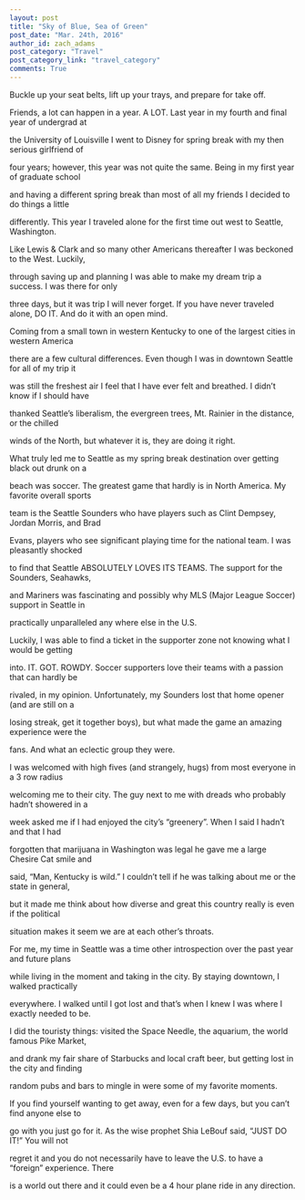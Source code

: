 ```yaml
---
layout: post
title: "Sky of Blue, Sea of Green"
post_date: "Mar. 24th, 2016"
author_id: zach_adams
post_category: "Travel"
post_category_link: "travel_category"
comments: True
---
```



<p>
Buckle up your seat belts, lift up your trays, and prepare for take off.

Friends, a lot can happen in a year. A LOT. Last year in my fourth and final year of undergrad at 

the University of Louisville I went to Disney for spring break with my then serious girlfriend of 

four years; however, this year was not quite the same.  Being in my first year of graduate school 

and having a different spring break than most of all my friends I decided to do things a little 

differently. This year I traveled alone for the first time out west to Seattle, Washington.
</p>

<p>
Like Lewis & Clark and so many other Americans thereafter I was beckoned to the West. Luckily, 

through saving up and planning I was able to make my dream trip a success. I was there for only 

three days, but it was trip I will never forget. If you have never traveled alone, DO IT. And do it with an open mind.
</p>

<p>
Coming from a small town in western Kentucky to one of the largest cities in western America 

there are a few cultural differences. Even though I was in downtown Seattle for all of my trip it 

was still the freshest air I feel that I have ever felt and breathed. I didn’t know if I should have 

thanked Seattle’s liberalism, the evergreen trees, Mt. Rainier in the distance, or the chilled 

winds of the North, but whatever it is, they are doing it right.
</p>

<p>
What truly led me to Seattle as my spring break destination over getting black out drunk on a 

beach was soccer. The greatest game that hardly is in North America. My favorite overall sports 

team is the Seattle Sounders who have players such as Clint Dempsey, Jordan Morris, and Brad 

Evans, players who see significant playing time for the national team. I was pleasantly shocked 

to find that Seattle ABSOLUTELY LOVES ITS TEAMS. The support for the Sounders, Seahawks, 

and Mariners was fascinating and possibly why MLS (Major League Soccer) support in Seattle in 

practically unparalleled any where else in the U.S.
</p>

<p>
Luckily, I was able to find a ticket in the supporter zone not knowing what I would be getting 

into. IT. GOT. ROWDY. Soccer supporters love their teams with a passion that can hardly be 

rivaled, in my opinion. Unfortunately, my Sounders lost that home opener (and are still on a 

losing streak, get it together boys), but what made the game an amazing experience were the 

fans. And what an eclectic group they were. 
</p>

<p>
I was welcomed with high fives (and strangely, hugs) from most everyone in a 3 row radius 

welcoming me to their city. The guy next to me with dreads who probably hadn’t showered in a 

week asked me if I had enjoyed the city’s “greenery”. When I said I hadn’t and that I had 

forgotten that marijuana in Washington was legal he gave me a large Chesire Cat smile and 

said, “Man, Kentucky is wild.” I couldn’t tell if he was talking about me or the state in general, 

but it made me think about how diverse and great this country really is even if the political 

situation makes it seem we are at each other’s throats. 
</p>

<p>
For me, my time in Seattle was a time other introspection over the past year and future plans 

while living in the moment and taking in the city. By staying downtown, I walked practically 

everywhere. I walked until I got lost and that’s when I knew I was where I exactly needed to be. 

I did the touristy things: visited the Space Needle, the aquarium, the world famous Pike Market, 

and drank my fair share of Starbucks and local craft beer, but getting lost in the city and finding 

random pubs and bars to mingle in were some of my favorite moments.
</p>

<p>
If you find yourself wanting to get away, even for a few days, but you can’t find anyone else to 

go with you just go for it. As the wise prophet Shia LeBouf said, “JUST DO IT!” You will not 

regret it and you do not necessarily have to leave the U.S. to have a “foreign” experience. There 

is a world out there and it could even be a 4 hour plane ride in any direction.

</p>
